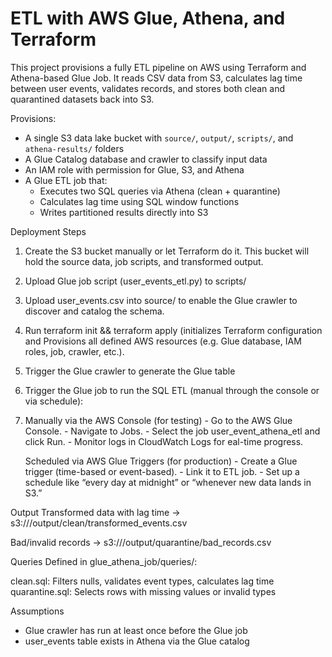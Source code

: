 # ETL with AWS Glue, Athena, and Terraform

This project provisions a fully ETL pipeline on AWS using Terraform and Athena-based Glue Job. 
 It reads CSV data from S3, calculates lag time between user events, validates records, and stores both clean and  quarantined datasets back into S3.

Provisions:
  - A single S3 data lake bucket with `source/`, `output/`, `scripts/`, and `athena-results/` folders
  - A Glue Catalog database and crawler to classify input data
  - An IAM role with permission for Glue, S3, and Athena
  - A Glue ETL job that:
    - Executes two SQL queries via Athena (clean + quarantine)
    - Calculates lag time using SQL window functions
    - Writes partitioned results directly into S3

Deployment Steps
1. Create the S3 bucket manually or let Terraform do it.
   This bucket will hold the source data, job scripts, and transformed output.
2. Upload  Glue job script (user_events_etl.py) to scripts/
3. Upload  user_events.csv into source/ to enable the Glue crawler to discover and catalog the schema.
4. Run terraform init && terraform apply
   (initializes Terraform configuration and Provisions all defined AWS resources (e.g. Glue database, IAM roles, job, crawler, etc.).
5. Trigger the Glue crawler to generate the Glue table
6. Trigger the Glue job to run the SQL ETL (manual through the console or via schedule):
7. 
   Manually via the AWS Console (for testing)
         - Go to the AWS Glue Console.
         - Navigate to Jobs.
         - Select the job user_event_athena_etl and click Run.
         - Monitor logs in CloudWatch Logs for eal-time progress.
   
   Scheduled via AWS Glue Triggers (for production)
          - Create a Glue trigger (time-based or event-based).
          - Link it to  ETL job.
          - Set up a schedule like “every day at midnight” or “whenever new data lands in S3.”

Output
Transformed data with lag time → s3://<bucket>/output/clean/transformed_events.csv

Bad/invalid records → s3://<bucket>/output/quarantine/bad_records.csv

Queries
Defined in glue_athena_job/queries/:

clean.sql: Filters nulls, validates event types, calculates lag time
quarantine.sql: Selects rows with missing values or invalid types

Assumptions
 - Glue crawler has run at least once before the Glue job
 - user_events table exists in Athena via the Glue catalog

